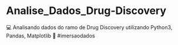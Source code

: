 # Analise_Dados_Drug-Discovery
💻 Analisando dados do ramo de Drug Discovery utilizando Python3, Pandas, Matplotlib 🚀 
#imersaodados 
